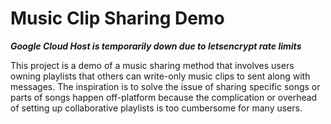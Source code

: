 # Music Clip Sharing Demo

**_Google Cloud Host is temporarily down due to letsencrypt rate limits_**

This project is a demo of a music sharing method that involves users owning playlists that others can write-only music clips to sent along with messages. The inspiration is to solve the issue of sharing specific songs or parts of songs happen off-platform because the complication or overhead of setting up collaborative playlists is too cumbersome for many users.